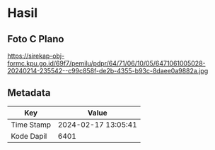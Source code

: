 # Hasil

## Foto C Plano

https://sirekap-obj-formc.kpu.go.id/69f7/pemilu/pdpr/64/71/06/10/05/6471061005028-20240214-235542--c99c858f-de2b-4355-b93c-8daee0a9882a.jpg


## Metadata

| Key        | Value               |
| ---------- | ------------------- |
| Time Stamp | 2024-02-17 13:05:41 |
| Kode Dapil | 6401                |



